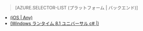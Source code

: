 > [AZURE.SELECTOR-LIST (プラットフォーム | バックエンド)]
- [(iOS | Any)](../articles/mobile-services-ios-handling-conflicts-offline-data.md)
- [(Windows ランタイム 8.1 ユニバーサル c# |)](../articles/mobile-services-windows-store-dotnet-handling-conflicts-offline-data.md)

